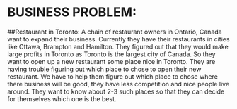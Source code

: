 # BUSINESS PROBLEM:

##Restaurant in Toronto:
A chain of restaurant owners in Ontario, Canada want to expand their business.
Currently they have their restaurants in cities like Ottawa, Brampton and Hamilton.
They figured out that they would make large profits in Toronto as Toronto is the largest city of Canada.
So they want to open up a new restaurant some place nice in Toronto. 
They are having trouble figuring out which place to chose to open their new restaurant.
We have to help them figure out which place to chose  where there business will be good, they have less competition and nice people live around.
They want to know about 2-3 such places so that they can decide for themselves which one is the best.

